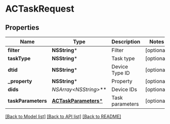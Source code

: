 # ACTaskRequest

## Properties
Name | Type | Description | Notes
------------ | ------------- | ------------- | -------------
**filter** | **NSString*** | Filter | [optional] 
**taskType** | **NSString*** | Task type | [optional] 
**dtid** | **NSString*** | Device Type ID | [optional] 
**_property** | **NSString*** | Property | [optional] 
**dids** | **NSArray&lt;NSString*&gt;*** | Device IDs | [optional] 
**taskParameters** | [**ACTaskParameters***](ACTaskParameters.md) | Task parameters | [optional] 

[[Back to Model list]](../README.md#documentation-for-models) [[Back to API list]](../README.md#documentation-for-api-endpoints) [[Back to README]](../README.md)


